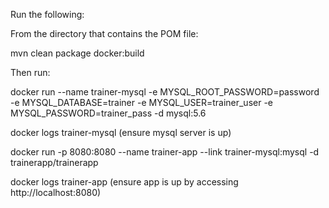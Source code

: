 Run the following:

From the directory that contains the POM file:

mvn clean package docker:build

Then run:

docker run --name trainer-mysql -e MYSQL_ROOT_PASSWORD=password -e MYSQL_DATABASE=trainer -e MYSQL_USER=trainer_user -e MYSQL_PASSWORD=trainer_pass -d mysql:5.6

docker logs trainer-mysql (ensure mysql server is up)

docker run -p 8080:8080 --name trainer-app --link trainer-mysql:mysql -d trainerapp/trainerapp

docker logs trainer-app (ensure app is up by accessing http://localhost:8080)
